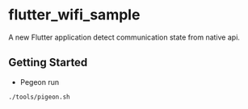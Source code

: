 # flutter_wifi_sample

A new Flutter application detect communication state from native api.


## Getting Started

* Pegeon run

```
./tools/pigeon.sh
```
